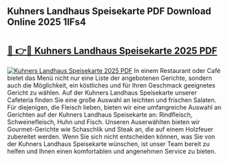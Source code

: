 ## Kuhners Landhaus Speisekarte PDF Download Online 2025 1lFs4

# <h2><a href="http://gcb6he.nevu.top/?p=Kuhners+Landhaus+Speisekarte">🔗 👉🔴 Kuhners Landhaus Speisekarte 2025 PDF</a></h2>

[![Kuhners Landhaus Speisekarte 2025 PDF](https://i.imgur.com/dBaPXMq.png)](http://gcb6he.nevu.top/?p=Kuhners+Landhaus+Speisekarte)
In einem Restaurant oder Café bietet das Menü nicht nur eine Liste der angebotenen Gerichte, sondern auch die Möglichkeit, ein köstliches und für Ihren Geschmack geeignetes Gericht zu wählen. Auf der Kuhners Landhaus Speisekarte unserer Cafeteria finden Sie eine große Auswahl an leichten und frischen Salaten. Für diejenigen, die Fleisch lieben, bieten wir eine umfangreiche Auswahl an Gerichten auf der Kuhners Landhaus Speisekarte an: Rindfleisch, Schweinefleisch, Huhn und Fisch. Unseren Auserwählten bieten wir Gourmet-Gerichte wie Schaschlik und Steak an, die auf einem Holzfeuer zubereitet werden. Wenn Sie sich nicht entscheiden können, was Sie von der Kuhners Landhaus Speisekarte wünschen, ist unser Team bereit zu helfen und Ihnen einen komfortablen und angenehmen Service zu bieten.
